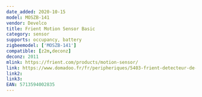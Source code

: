 ```yaml
---
date_added: 2020-10-15
model: MOSZB-141
vendor: Develco
title: Frient Motion Sensor Basic
category: sensor
supports: occupancy, battery
zigbeemodel: ['MOSZB-141']
compatible: [z2m,deconz]
deconz: 2011
mlink: https://frient.com/products/motion-sensor/
link: https://www.domadoo.fr/fr/peripheriques/5403-frient-detecteur-de-mouvement-zigbee-30-5713594002835.html
link2: 
link3: 
EAN: 5713594002835
---
```


